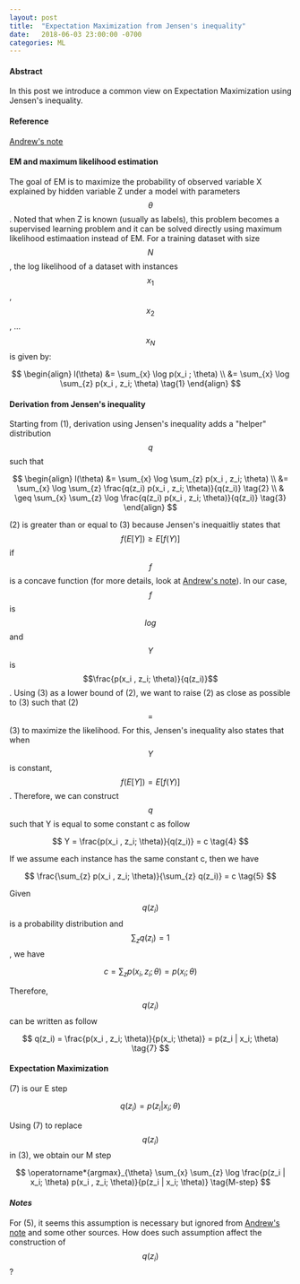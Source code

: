 ```yaml
---
layout: post
title:  "Expectation Maximization from Jensen's inequality"
date:   2018-06-03 23:00:00 -0700
categories: ML
---
```


#### __Abstract__
In this post we introduce a common view on Expectation Maximization using Jensen's inequality.

#### __Reference__
[Andrew's note]: http://cs229.stanford.edu/notes/cs229-notes8.pdf

[Andrew's note]

#### __EM and maximum likelihood estimation__
The goal of EM is to maximize the probability of observed variable X explained by hidden variable Z under a model with 
parameters $$\theta$$. Noted that when Z is known (usually as labels), this problem becomes a supervised learning problem and 
it can be solved directly using maximum likelihood estimaation instead of EM. For a training dataset with size $$N$$, the log likelihood of
a dataset with instances $$x_1$$, $$x_2$$, ... $$x_N$$ is given by:

$$
\begin{align}
    l(\theta) &= \sum_{x} \log p(x_i ; \theta) \\
              &= \sum_{x} \log \sum_{z} p(x_i , z_i; \theta) \tag{1}
\end{align}
$$

#### __Derivation from Jensen's inequality__
Starting from (1), derivation using Jensen's inequality adds a "helper" distribution $$q$$ such that

$$
\begin{align}
    l(\theta) &= \sum_{x} \log \sum_{z} p(x_i , z_i; \theta)  \\
              &= \sum_{x} \log \sum_{z} \frac{q(z_i) p(x_i , z_i; \theta)}{q(z_i)} \tag{2} \\
              & \geq \sum_{x} \sum_{z} \log \frac{q(z_i) p(x_i , z_i; \theta)}{q(z_i)} \tag{3}
\end{align}
$$

(2) is greater than or equal to (3) because Jensen's inequaitliy states that $$f(E[Y]) \geq E[f(Y)]$$ 
if $$f$$ is a concave function (for more details, look at [Andrew's note]). 
In our case, $$f$$ is $$log$$ and $$Y$$ is $$\frac{p(x_i , z_i; \theta)}{q(z_i)}$$. Using (3) as a lower bound 
of (2), we want to raise (2) as close as possible to (3) such that (2) $$=$$ (3) to maximize the likelihood. 
For this, Jensen's inequality also states that when $$Y$$ is constant, $$f(E[Y]) = E[f(Y)]$$. 
Therefore, we can construct $$q$$ such that Y is equal to some constant c as follow

$$
    Y = \frac{p(x_i , z_i; \theta)}{q(z_i)} = c \tag{4}
$$ 

If we assume each instance has the same constant c, then we have

$$
    \frac{\sum_{z} p(x_i , z_i; \theta)}{\sum_{z} q(z_i)} = c \tag{5}
$$

Given $$q(z_i)$$ is a probability distribution and $$\sum_z q(z_i) = 1$$, we have

$$
    c = \sum_{z} p(x_i , z_i; \theta) = p(x_i; \theta) \tag{6}
$$

Therefore, $$q(z_i)$$ can be written as follow

$$
    q(z_i) = \frac{p(x_i , z_i; \theta)}{p(x_i; \theta)} = p(z_i | x_i; \theta) \tag{7}
$$

#### __Expectation Maximization__
(7) is our E step

$$
    q(z_i) = p(z_i | x_i; \theta) \tag{E-step}
$$

Using (7) to replace $$q(z_i)$$ in (3), we obtain our M step

$$
    \operatorname*{argmax}_{\theta} \sum_{x} \sum_{z} \log \frac{p(z_i | x_i; \theta) p(x_i , z_i; \theta)}{p(z_i | x_i; \theta)} \tag{M-step}
$$

#### *__Notes__*
For (5), it seems this assumption is necessary but ignored from [Andrew's note] and some other sources. 
How does such assumption affect the construction of $$q(z_i)$$?




